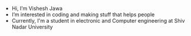 - Hi, I’m Vishesh Jawa
- I’m interested in coding and making stuff that helps people 
- Currently, I'm a student in electronic and Computer engineering at Shiv Nadar University 

                 
<!---
jawachipcookie/jawachipcookie is a ✨ special ✨ repository because its `README.md` (this file) appears on your GitHub profile.
You can click the Preview link to take a look at your changes.
--->
